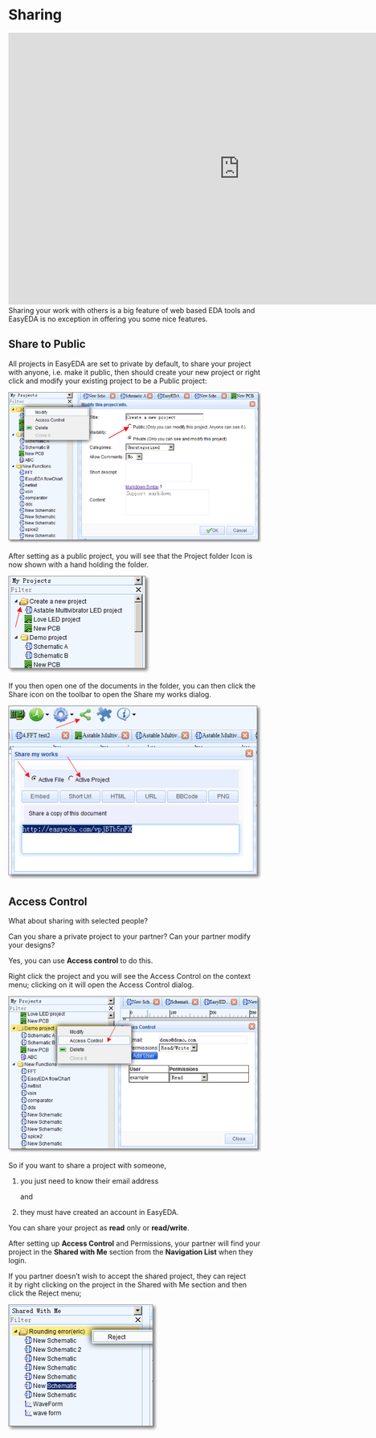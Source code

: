 # Sharing 
<iframe width="920" height="540" src="http://www.youtube.com/embed/nBbwtPmOUj4" frameborder="0" allowfullscreen></iframe>
Sharing your work with others is a big feature of web based EDA tools and EasyEDA is no exception in offering you some nice features.

## Share to Public 

All projects in EasyEDA are set to private by default, to share your project with anyone, i.e. make it public, then should create your new project or right click and modify your existing project to be a Public project:

![](images/image34.png)

After setting as a public project, you will see that the Project folder Icon is now shown with a hand holding the folder.

![](images/image140.png)

If you then open one of the documents in the folder, you can then click the Share icon on the toolbar to open the Share my works dialog.

![](images/image150.png)

## Access Control 

What about sharing with selected people?

Can you share a private project to your partner? Can your partner modify your designs?

Yes, you can use **Access control** to do this.

Right click the project and you will see the Access Control on the context menu; clicking on it will open the Access Control dialog.

![](images/image142.png)

So if you want to share a project with someone,

1.  you just need to know their email address

	and

2.  they must have created an account in EasyEDA.

You can share your project as **read** only or **read/write**.

After setting up **Access Control** and Permissions, your partner will find your project in the **Shared with Me** section from the **Navigation List** when they login.

If you partner doesn’t wish to accept the shared project, they can reject it by right clicking on the project in the Shared with Me section and then click the Reject menu;

![](images/image56.png) 
                    